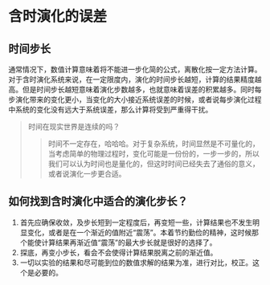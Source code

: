 # 含时演化的误差

## 时间步长

通常情况下，数值计算意味着将不能进一步化简的公式，离散化按一定方法计算。对于含时演化系统来说，在一定限度内，演化的时间步长越短，计算的结果精度越高。但是时间步长越短意味着演化步数越多，也就意味着误差的积累越多。同时每步演化带来的变化更小，当变化的大小接近系统误差的时候，或者说每步演化过程中系统的变化没有远大于系统误差，那么计算将受到严重得干扰。

> 时间在现实世界是连续的吗？
> > 时间不一定存在，哈哈哈。对于复杂系统，时间显然是不可量化的，当考虑简单的物理过程时，变化可能是一份份的，一步一步的，所以我们可以认为时间也是量化的，但这时时间已经失去了通俗的意义，或者说演化一步更合适。

## 如何找到含时演化中适合的演化步长？

1. 首先应确保收敛，及步长短到一定程度后，再变短一些，计算结果也不发生明显变化，或者是在一个渐近的值附近“震荡”。本着节约勤俭的精神，这时候那个能使计算结果再渐近值“震荡”的最大步长就是很好的选择了。
2. 探底，再变小步长，看会不会使得计算结果脱离之前的渐近值。
3. 一切以实验的结果和尽可能到位的数值求解的结果为准，进行对比，校正。这个是必要的。
